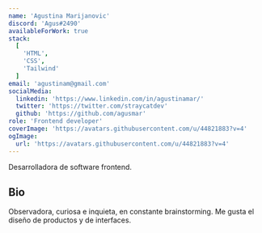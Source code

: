 ```yaml
---
name: 'Agustina Marijanovic'
discord: 'Agus#2490'
availableForWork: true
stack:
  [
    'HTML',
    'CSS',
    'Tailwind'
  ]
email: 'agustinam@gmail.com'
socialMedia:
  linkedin: 'https://www.linkedin.com/in/agustinamar/'
  twitter: 'https://twitter.com/straycatdev'
  github: 'https://github.com/agusmar'
role: 'Frontend developer'
coverImage: 'https://avatars.githubusercontent.com/u/44821883?v=4'
ogImage:
  url: 'https://avatars.githubusercontent.com/u/44821883?v=4'
---
```


Desarrolladora de software frontend.

## Bio
Observadora, curiosa e inquieta, en constante brainstorming. 
Me gusta el diseño de productos y de interfaces.
